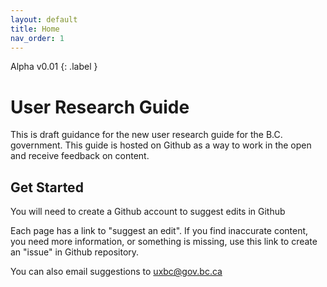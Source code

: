 ```yaml
---
layout: default
title: Home
nav_order: 1
---
```


Alpha v0.01
{: .label }
# User Research Guide

This is draft guidance for the new user research guide for the B.C. government. This guide is hosted on Github as a way to work in the open and receive feedback on content.

## Get Started
You will need to create a Github account to suggest edits in Github

Each page has a link to "suggest an edit". If you find inaccurate content, you need more information, or something is missing, use this link to create an "issue" in Github repository.

You can also email suggestions to <uxbc@gov.bc.ca>
